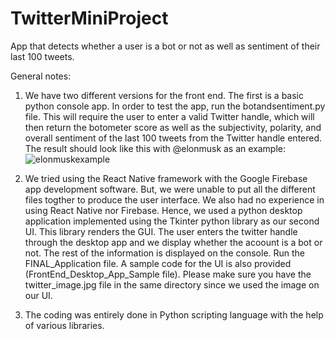 # TwitterMiniProject
App that detects whether a user is a bot or not as well as sentiment of their last 100 tweets. 

General notes:
1. We have two different versions for the front end. The first is a basic python console app. In order to test the app, run the botandsentiment.py file. This will require the user to enter a valid Twitter handle, which will then return the botometer score as well as the subjectivity, polarity, and overall sentiment of the last 100 tweets from the Twitter handle entered. 
The result should look like this with @elonmusk as an example:
![elonmuskexample](https://user-images.githubusercontent.com/73143256/192187208-3490eb69-1132-4f13-a2fc-25bd89196e1d.PNG)

2. We tried using the React Native framework with the Google Firebase app development software. But, we were unable to put all the different files togther to produce the user interface. We also had no experience in using React Native nor Firebase. Hence, we used a python desktop application implemented using the Tkinter python library as our second UI. This library renders the GUI. The user enters the twitter handle through the desktop app and we display whether the acoount is a bot or not. The rest of the information is displayed on the console. Run the FINAL_Application file. A sample code for the UI is also provided (FrontEnd_Desktop_App_Sample file). Please make sure you have the twitter_image.jpg file in the same directory since we used the image on our UI.

3. The coding was entirely done in Python scripting language with the help of various libraries. 




